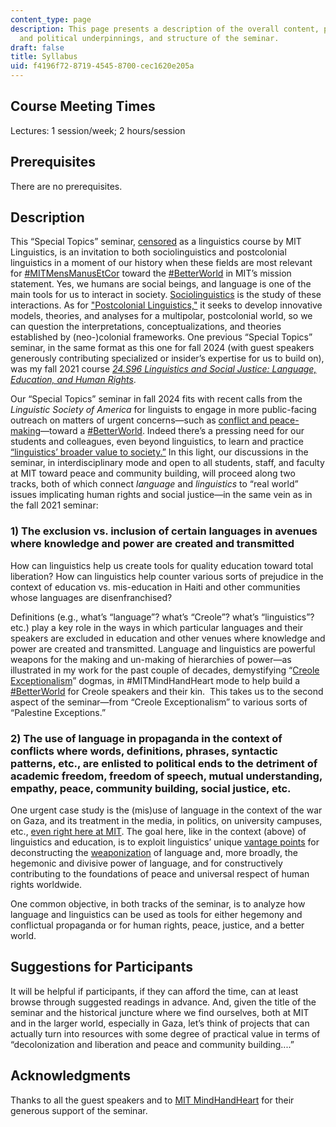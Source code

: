 ```yaml
---
content_type: page
description: This page presents a description of the overall content, philosophical
  and political underpinnings, and structure of the seminar.
draft: false
title: Syllabus
uid: f4196f72-8719-4545-8700-cec1620e205a
---
```

## Course Meeting Times

Lectures: 1 session/week; 2 hours/session

## Prerequisites

There are no prerequisites.

## Description

This “Special Topics” seminar, [censored](https://thetech.com/2024/08/22/degraff-linguistics-for-domination) as a linguistics course by MIT Linguistics, is an invitation to both sociolinguistics and postcolonial linguistics in a moment of our history when these fields are most relevant for [#MITMensManusEtCor](https://web.mit.edu/fnl/vol/164/williams.htm) toward the [#BetterWorld](https://www.mit.edu/about/mission-statement/) in MIT’s mission statement. Yes, we humans are social beings, and language is one of the main tools for us to interact in society. [Sociolinguistics](https://www.pbs.org/speak/speech/sociolinguistics/sociolinguistics/) is the study of these interactions. As for ["Postcolonial Linguistics,"](https://iacpl.net/jopol/#:~:text=Postcolonial%20linguists%20aim%20to%20provide,theorizing%20created%20by%20Eurocentric%20frameworks.) it seeks to develop innovative models, theories, and analyses for a multipolar, postcolonial world, so we can question the interpretations, conceptualizations, and theories established by (neo-)colonial frameworks. One previous “Special Topics” seminar, in the same format as this one for fall 2024 (with guest speakers generously contributing specialized or insider’s expertise for us to build on), was my fall 2021 course [*24.S96 Linguistics and Social Justice: Language, Education, and Human Rights*](https://ocw.mit.edu/courses/24-s96-linguistics-and-social-justice-language-education-and-human-rights-fall-2021/).

Our “Special Topics” seminar in fall 2024 fits with recent calls from the *Linguistic Society of America* for linguists to engage in more public-facing outreach on matters of urgent concerns—such as [conflict and peace-making](https://www.lsadc.org/content.asp?contentid=332)—toward a [#BetterWorld](https://www.mit.edu/about/mission-statement/). Indeed there’s a pressing need for our students and colleagues, even beyond linguistics, to learn and practice [“linguistics’ broader value to society.”](https://www.lsadc.org/resources_list.asp?c=12&i=22) In this light, our discussions in the seminar, in interdisciplinary mode and open to all students, staff, and faculty at MIT toward peace and community building, will proceed along two tracks, both of which connect *language* and *linguistics* to “real world” issues implicating human rights and social justice—in the same vein as in the fall 2021 seminar:

### 1) The exclusion vs. inclusion of certain languages in avenues where knowledge and power are created and transmitted

How can linguistics help us create tools for quality education toward total liberation? How can linguistics help counter various sorts of prejudice in the context of education vs. mis-education in Haiti and other communities whose languages are disenfranchised?

Definitions (e.g., what’s “language”? what’s “Creole”? what’s “linguistics”? etc.) play a key role in the ways in which particular languages and their speakers are excluded in education and other venues where knowledge and power are created and transmitted. Language and linguistics are powerful weapons for the making and un-making of hierarchies of power—as illustrated in my work for the past couple of decades, demystifying “[Creole Exceptionalism](http://lingphil.mit.edu/papers/degraff/degraff2005fallacy_of_creole_exceptionalism.pdf)” dogmas, in #MITMindHandHeart mode to help build a [#BetterWorld](https://iacpl.net/wp-content/uploads/2020/07/DeGraff-1.pdf) for Creole speakers and their kin.  This takes us to the second aspect of the seminar—from “Creole Exceptionalism” to various sorts of  “Palestine Exceptions.” 

### 2) The use of language in propaganda in the context of conflicts where words, definitions, phrases, syntactic patterns, etc., are enlisted to political ends to the detriment of academic freedom, freedom of speech, mutual understanding, empathy, peace, community building, social justice, etc.  

One urgent case study is the (mis)use of language in the context of the war on Gaza, and its treatment in the media, in politics, on university campuses, etc., [even right here at MIT](https://mondediplo.com/outside-in/mit-gaza). The goal here, like in the context (above) of linguistics and education, is to exploit linguistics’ unique [vantage points](https://mondediplo.com/outside-in/mit-gaza) for deconstructing the [weaponization](https://www.insidehighered.com/opinion/views/2024/06/13/duty-understand-weaponization-language-opinion) of language and, more broadly, the hegemonic and divisive power of language, and for constructively contributing to the foundations of peace and universal respect of human rights worldwide.

One common objective, in both tracks of the seminar, is to analyze how language and linguistics can be used as tools for either hegemony and conflictual propaganda or for human rights, peace, justice, and a better world.

## Suggestions for Participants

It will be helpful if participants, if they can afford the time, can at least browse through suggested readings in advance. And, given the title of the seminar and the historical juncture where we find ourselves, both at MIT and in the larger world, especially in Gaza, let’s think of projects that can actually turn into resources with some degree of practical value in terms of “decolonization and liberation and peace and community building....”

## Acknowledgments

Thanks to all the guest speakers and to [MIT MindHandHeart](https://mindhandheart.mit.edu/home-page) for their generous support of the seminar.